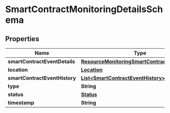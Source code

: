 

# SmartContractMonitoringDetailsSchema


## Properties

Name | Type | Description | Notes
------------ | ------------- | ------------- | -------------
**smartContractEventDetails** | [**ResourceMonitoringSmartContractEventDetails**](ResourceMonitoringSmartContractEventDetails.md) |  |  [optional]
**location** | [**Location**](Location.md) |  |  [optional]
**smartContractEventHistory** | [**List&lt;SmartContractEventHistory&gt;**](SmartContractEventHistory.md) |  |  [optional]
**type** | **String** |  |  [optional]
**status** | [**Status**](Status.md) |  |  [optional]
**timestamp** | **String** |  |  [optional]



